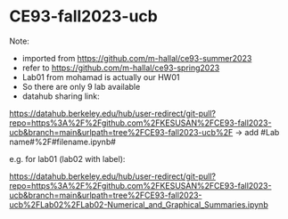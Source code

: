 # CE93-fall2023-ucb

Note:
+ imported from https://github.com/m-hallal/ce93-summer2023<br>
+ refer to https://github.com/m-hallal/ce93-spring2023<br>
+ Lab01 from mohamad is actually our HW01
+ So there are only 9 lab available
+ datahub sharing link: <br>

https://datahub.berkeley.edu/hub/user-redirect/git-pull?repo=https%3A%2F%2Fgithub.com%2FKESUSAN%2FCE93-fall2023-ucb&branch=main&urlpath=tree%2FCE93-fall2023-ucb%2F -> add #Lab name#%2F#filename.ipynb#

e.g. for lab01 (lab02 with label):

https://datahub.berkeley.edu/hub/user-redirect/git-pull?repo=https%3A%2F%2Fgithub.com%2FKESUSAN%2FCE93-fall2023-ucb&branch=main&urlpath=tree%2FCE93-fall2023-ucb%2FLab02%2FLab02-Numerical_and_Graphical_Summaries.ipynb
